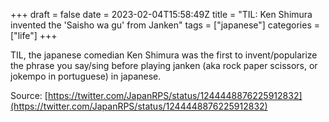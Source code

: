 +++ 
draft = false
date = 2023-02-04T15:58:49Z
title = "TIL: Ken Shimura invented the 'Saisho wa gu' from Janken"
tags = ["japanese"]
categories = ["life"]
+++

TIL, the japanese comedian Ken Shimura was the first to invent/popularize
the phrase you say/sing before playing janken (aka rock paper scissors, or jokempo in portuguese) in japanese.

Source: [https://twitter.com/JapanRPS/status/1244448876225912832](https://twitter.com/JapanRPS/status/1244448876225912832)
